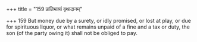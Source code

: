 +++
title = "159 प्रातिभाव्यं वृथादानम्"

+++
159	But money due by a surety, or idly promised, or lost at play, or due for spirituous liquor, or what remains unpaid of a fine and a tax or duty, the son (of the party owing it) shall not be obliged to pay.